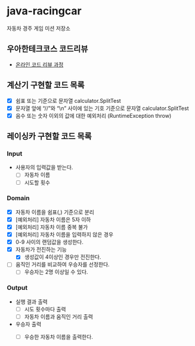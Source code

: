 # java-racingcar
자동차 경주 게임 미션 저장소

## 우아한테크코스 코드리뷰
* [온라인 코드 리뷰 과정](https://github.com/woowacourse/woowacourse-docs/blob/master/maincourse/README.md)

## 계산기 구현할 코드 목록

- [x] 쉼표 또는 기준으로 문자열 calculator.SplitTest
- [x] 문자열 앞에 “//”와 “\n” 사이에 있는 기호 기준으로 문자열 calculator.SplitTest
- [x] 음수 또는 숫자 이외의 값에 대한 예외처리 (RuntimeException throw)

## 레이싱카 구현할 코드 목록

### Input
- 사용자의 입력값을 받는다.
    - [ ] 자동차 이름
    - [ ] 시도할 횟수

### Domain
- [x] 자동차 이름을 쉼표(,) 기준으로 분리
- [x] [예외처리] 자동차 이름은 5자 이하
- [x] [예외처리] 자동차 이름 중복 불가
- [x] [예외처리] 자동차 이름을 입력하지 않은 경우
- [x] 0-9 사이의 랜덤값을 생성한다.
- [x] 자동차가 전진하는 기능
    - [x] 생성값이 4이상인 경우만 전진한다.
- [ ] 움직인 거리를 비교하여 우승자를 선정한다.
    - [ ] 우승자는 2명 이상일 수 있다.

### Output
- 실행 결과 출력
    - [ ] 시도 횟수마다 출력
    - [ ] 자동차 이름과 움직인 거리 출력
- 우승자 출력
    - [ ] 우승한 자동차 이름을 출력한다.

